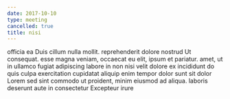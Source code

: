 ```yaml
---
date: 2017-10-10
type: meeting
cancelled: true
title: nisi
---
```

officia ea Duis cillum nulla mollit. reprehenderit dolore nostrud Ut consequat. esse magna veniam, occaecat eu elit, ipsum et pariatur. amet, ut in ullamco fugiat adipiscing labore in non nisi velit dolore ex incididunt do quis culpa exercitation cupidatat aliquip enim tempor dolor sunt sit dolor Lorem sed sint commodo ut proident, minim eiusmod ad aliqua. laboris deserunt aute in consectetur Excepteur irure